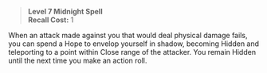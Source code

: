 > **Level 7 Midnight Spell**  
> **Recall Cost:** 1

When an attack made against you that would deal physical damage fails, you can spend a Hope to envelop yourself in shadow, becoming Hidden and teleporting to a point within Close range of the attacker. You remain Hidden until the next time you make an action roll.
